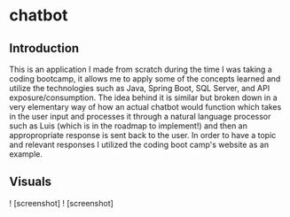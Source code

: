 # chatbot

## Introduction
This is an application I made from scratch during the time I was taking a coding bootcamp, it allows me to apply some of the concepts learned and utilize the technologies such as Java, Spring Boot, SQL Server, and API exposure/consumption. The idea behind it is similar but broken down in a very elementary way of how an actual chatbot would function which takes in the user input and processes it through a natural language processor such as Luis (which is in the roadmap to implement!) and then an appropropriate response is sent back to the user. In order to have a topic and relevant responses I utilized the coding boot camp's website as an example.

## Visuals
! [screenshot]
! [screenshot]
